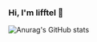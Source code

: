 ### Hi, I'm lifftel 👋



![Anurag's GitHub stats](https://github-readme-stats.master.app/api?username=lingtengqiu&show_icons=true&theme=radical&include_orgs=true)



